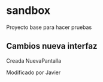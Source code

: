 # sandbox
Proyecto base para hacer pruebas

## Cambios nueva interfaz

Creada NuevaPantalla

Modificado por Javier
